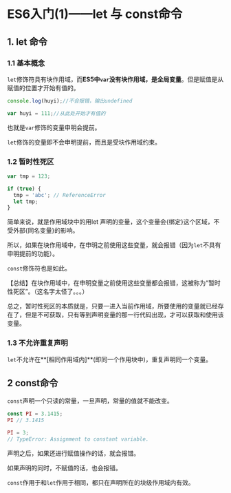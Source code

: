 # ES6入门(1)——let 与 const命令



## 1. let 命令

### 1.1 基本概念

`let`修饰符具有块作用域，而**ES5中`var`没有块作用域，是全局变量**。但是赋值是从赋值的位置才开始有值的。

```javascript
console.log(huyi);//不会报错，输出undefined

var huyi = 111;//从此处开始才有值的
```



也就是`var`修饰的变量申明会提前。

`let`修饰的变量即不会申明提前，而且是受块作用域约束。

### 1.2 暂时性死区

```javascript
var tmp = 123;

if (true) {
  tmp = 'abc'; // ReferenceError
  let tmp;
}
```

简单来说，就是作用域块中的用let 声明的变量，这个变量会{绑定}这个区域，不受外部{同名变量}的影响。

所以，如果在块作用域中，在申明之前使用这些变量，就会报错（因为`let`不具有申明提前的功能）。

`const`修饰符也是如此。

【总结】在块作用域中，在申明变量之前使用这些变量都会报错，这被称为“暂时性死区”。（这名字太怪了。。。）



总之，暂时性死区的本质就是，只要一进入当前作用域，所要使用的变量就已经存在了，但是不可获取，只有等到声明变量的那一行代码出现，才可以获取和使用该变量。



### 1.3  不允许重复声明

`let`不允许在**[相同作用域内]**(即同一个作用块中)，重复声明同一个变量。



## 2 const命令

`const`声明一个只读的常量，一旦声明，常量的值就不能改变。

```javascript
const PI = 3.1415;
PI // 3.1415

PI = 3;
// TypeError: Assignment to constant variable.
```

声明之后，如果还进行赋值操作的话，就会报错。

如果声明的同时，不赋值的话，也会报错。

`const`作用于和`let`作用于相同，都只在声明所在的块级作用域内有效。

